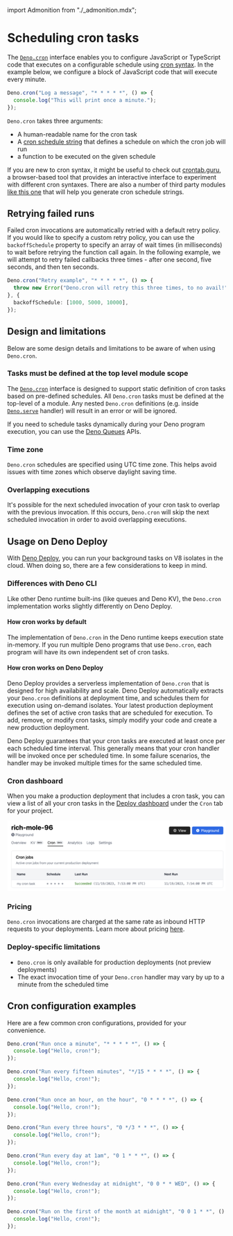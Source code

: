 import Admonition from "./_admonition.mdx";

# Scheduling cron tasks

<Admonition />

The [`Deno.cron`](https://deno.land/api?s=Deno.cron&unstable=) interface enables
you to configure JavaScript or TypeScript code that executes on a configurable
schedule using [cron syntax](https://en.wikipedia.org/wiki/Cron). In the example
below, we configure a block of JavaScript code that will execute every minute.

```ts
Deno.cron("Log a message", "* * * * *", () => {
  console.log("This will print once a minute.");
});
```

`Deno.cron` takes three arguments:

- A human-readable name for the cron task
- A [cron schedule string](https://cronitor.io/guides/cron-jobs) that defines a
  schedule on which the cron job will run
- a function to be executed on the given schedule

If you are new to cron syntax, it might be useful to check out
[crontab.guru](https://crontab.guru/), a browser-based tool that provides an
interactive interface to experiment with different cron syntaxes. There are also
a number of third party modules
[like this one](https://www.npmjs.com/package/cron-time-generator) that will
help you generate cron schedule strings.

## Retrying failed runs

Failed cron invocations are automatically retried with a default retry policy.
If you would like to specify a custom retry policy, you can use the
`backoffSchedule` property to specify an array of wait times (in milliseconds)
to wait before retrying the function call again. In the following example, we
will attempt to retry failed callbacks three times - after one second, five
seconds, and then ten seconds.

```ts
Deno.cron("Retry example", "* * * * *", () => {
  throw new Error("Deno.cron will retry this three times, to no avail!");
}, {
  backoffSchedule: [1000, 5000, 10000],
});
```

## Design and limitations

Below are some design details and limitations to be aware of when using
`Deno.cron`.

### Tasks must be defined at the top level module scope

The [`Deno.cron`](https://deno.land/api?s=Deno.cron&unstable=) interface is
designed to support static definition of cron tasks based on pre-defined
schedules. All `Deno.cron` tasks must be defined at the top-level of a module.
Any nested `Deno.cron` definitions (e.g. inside
[`Deno.serve`](https://deno.land/api?s=Deno.serve&unstable=) handler) will
result in an error or will be ignored.

If you need to schedule tasks dynamically during your Deno program execution,
you can use the [Deno Queues](./queue_overview) APIs.

### Time zone

`Deno.cron` schedules are specified using UTC time zone. This helps avoid issues
with time zones which observe daylight saving time.

### Overlapping executions

It's possible for the next scheduled invocation of your cron task to overlap
with the previous invocation. If this occurs, `Deno.cron` will skip the next
scheduled invocation in order to avoid overlapping executions.

## Usage on Deno Deploy

With [Deno Deploy](https://www.deno.com/deploy), you can run your background
tasks on V8 isolates in the cloud. When doing so, there are a few considerations
to keep in mind.

### Differences with Deno CLI

Like other Deno runtime built-ins (like queues and Deno KV), the `Deno.cron`
implementation works slightly differently on Deno Deploy.

#### How cron works by default

The implementation of `Deno.cron` in the Deno runtime keeps execution state
in-memory. If you run multiple Deno programs that use `Deno.cron`, each program
will have its own independent set of cron tasks.

#### How cron works on Deno Deploy

Deno Deploy provides a serverless implementation of `Deno.cron` that is designed
for high availability and scale. Deno Deploy automatically extracts your
`Deno.cron` definitions at deployment time, and schedules them for execution
using on-demand isolates. Your latest production deployment defines the set of
active cron tasks that are scheduled for execution. To add, remove, or modify
cron tasks, simply modify your code and create a new production deployment.

Deno Deploy guarantees that your cron tasks are executed at least once per each
scheduled time interval. This generally means that your cron handler will be
invoked once per scheduled time. In some failure scenarios, the handler may be
invoked multiple times for the same scheduled time.

### Cron dashboard

When you make a production deployment that includes a cron task, you can view a
list of all your cron tasks in the
[Deploy dashboard](https://dash.deno.com/projects) under the `Cron` tab for your
project.

![a listing of cron tasks in the Deno dashboard](./images/cron-tasks.png)

### Pricing

`Deno.cron` invocations are charged at the same rate as inbound HTTP requests to
your deployments. Learn more about pricing
[here](https://deno.com/deploy/pricing).

### Deploy-specific limitations

- `Deno.cron` is only available for production deployments (not preview
  deployments)
- The exact invocation time of your `Deno.cron` handler may vary by up to a
  minute from the scheduled time

## Cron configuration examples

Here are a few common cron configurations, provided for your convenience.

```ts title="Run once a minute"
Deno.cron("Run once a minute", "* * * * *", () => {
  console.log("Hello, cron!");
});
```

```ts title="Run every fifteen minutes"
Deno.cron("Run every fifteen minutes", "*/15 * * * *", () => {
  console.log("Hello, cron!");
});
```

```ts title="Run once an hour, on the hour"
Deno.cron("Run once an hour, on the hour", "0 * * * *", () => {
  console.log("Hello, cron!");
});
```

```ts title="Run every three hours"
Deno.cron("Run every three hours", "0 */3 * * *", () => {
  console.log("Hello, cron!");
});
```

```ts title="Run every day at 1am"
Deno.cron("Run every day at 1am", "0 1 * * *", () => {
  console.log("Hello, cron!");
});
```

```ts title="Run every Wednesday at midnight"
Deno.cron("Run every Wednesday at midnight", "0 0 * * WED", () => {
  console.log("Hello, cron!");
});
```

```ts title="Run on the first of the month at midnight"
Deno.cron("Run on the first of the month at midnight", "0 0 1 * *", () => {
  console.log("Hello, cron!");
});
```
